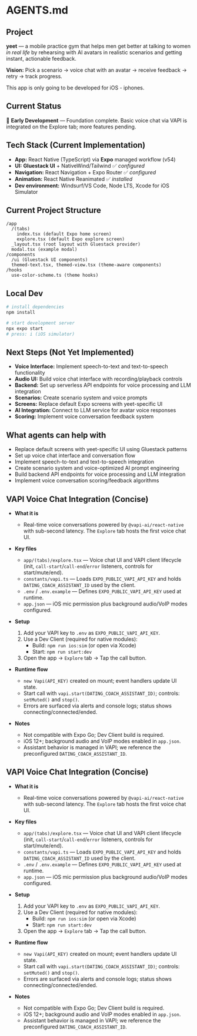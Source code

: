 # AGENTS.md

## Project

**yeet** — a mobile practice gym that helps men get better at talking to women *in real life* by rehearsing with AI avatars in realistic scenarios and getting instant, actionable feedback.

**Vision:** Pick a scenario → voice chat with an avatar → receive feedback → retry → track progress.

This app is only going to be developed for iOS - iphones.

## Current Status

🚧 **Early Development** — Foundation complete. Basic voice chat via VAPI is integrated on the Explore tab; more features pending.

## Tech Stack (Current Implementation)

* **App:** React Native (TypeScript) via **Expo** managed workflow (v54)
* **UI:** **Gluestack UI** + NativeWind/Tailwind ✅ *configured*
* **Navigation:** React Navigation + Expo Router ✅ *configured*
* **Animation:** React Native Reanimated ✅ *installed*
* **Dev environment:** Windsurf/VS Code, Node LTS, Xcode for iOS Simulator

## Current Project Structure

```
/app
  /(tabs)
    index.tsx (default Expo home screen)
    explore.tsx (default Expo explore screen)
  _layout.tsx (root layout with Gluestack provider)
  modal.tsx (example modal)
/components
  /ui (Gluestack UI components)
  themed-text.tsx, themed-view.tsx (theme-aware components)
/hooks
  use-color-scheme.ts (theme hooks)
```

## Local Dev

```bash
# install dependencies
npm install

# start development server
npx expo start
# press: i (iOS simulator)
```

## Next Steps (Not Yet Implemented)

* **Voice Interface:** Implement speech-to-text and text-to-speech functionality
* **Audio UI:** Build voice chat interface with recording/playback controls
* **Backend:** Set up serverless API endpoints for voice processing and LLM integration
* **Scenarios:** Create scenario system and voice prompts
* **Screens:** Replace default Expo screens with yeet-specific UI
* **AI Integration:** Connect to LLM service for avatar voice responses
* **Scoring:** Implement voice conversation feedback system

## What agents can help with

* Replace default screens with yeet-specific UI using Gluestack patterns
* Set up voice chat interface and conversation flow
* Implement speech-to-text and text-to-speech integration
* Create scenario system and voice-optimized AI prompt engineering
* Build backend API endpoints for voice processing and LLM integration
* Implement voice conversation scoring/feedback algorithms

## VAPI Voice Chat Integration (Concise)

- **What it is**
  - Real-time voice conversations powered by `@vapi-ai/react-native` with sub-second latency. The `Explore` tab hosts the first voice chat UI.

- **Key files**
  - `app/(tabs)/explore.tsx` — Voice chat UI and VAPI client lifecycle (init, `call-start`/`call-end`/`error` listeners, controls for start/mute/end).
  - `constants/vapi.ts` — Loads `EXPO_PUBLIC_VAPI_API_KEY` and holds `DATING_COACH_ASSISTANT_ID` used by the client.
  - `.env` / `.env.example` — Defines `EXPO_PUBLIC_VAPI_API_KEY` used at runtime.
  - `app.json` — iOS mic permission plus background audio/VoIP modes configured.

- **Setup**
  1) Add your VAPI key to `.env` as `EXPO_PUBLIC_VAPI_API_KEY`.
  2) Use a Dev Client (required for native modules):
     - Build: `npm run ios:sim` (or open via Xcode)
     - Start: `npm run start:dev`
  3) Open the app → `Explore` tab → Tap the call button.

- **Runtime flow**
  - `new Vapi(API_KEY)` created on mount; event handlers update UI state.
  - Start call with `vapi.start(DATING_COACH_ASSISTANT_ID)`; controls: `setMuted()` and `stop()`.
  - Errors are surfaced via alerts and console logs; status shows connecting/connected/ended.

- **Notes**
  - Not compatible with Expo Go; Dev Client build is required.
  - iOS 12+; background audio and VoIP modes enabled in `app.json`.
  - Assistant behavior is managed in VAPI; we reference the preconfigured `DATING_COACH_ASSISTANT_ID`.

## VAPI Voice Chat Integration (Concise)

- **What it is**
  - Real-time voice conversations powered by `@vapi-ai/react-native` with sub-second latency. The `Explore` tab hosts the first voice chat UI.

- **Key files**
  - `app/(tabs)/explore.tsx` — Voice chat UI and VAPI client lifecycle (init, `call-start`/`call-end`/`error` listeners, controls for start/mute/end).
  - `constants/vapi.ts` — Loads `EXPO_PUBLIC_VAPI_API_KEY` and holds `DATING_COACH_ASSISTANT_ID` used by the client.
  - `.env` / `.env.example` — Defines `EXPO_PUBLIC_VAPI_API_KEY` used at runtime.
  - `app.json` — iOS mic permission plus background audio/VoIP modes configured.

- **Setup**
  1) Add your VAPI key to `.env` as `EXPO_PUBLIC_VAPI_API_KEY`.
  2) Use a Dev Client (required for native modules):
     - Build: `npm run ios:sim` (or open via Xcode)
     - Start: `npm run start:dev`
  3) Open the app → `Explore` tab → Tap the call button.

- **Runtime flow**
  - `new Vapi(API_KEY)` created on mount; event handlers update UI state.
  - Start call with `vapi.start(DATING_COACH_ASSISTANT_ID)`; controls: `setMuted()` and `stop()`.
  - Errors are surfaced via alerts and console logs; status shows connecting/connected/ended.

- **Notes**
  - Not compatible with Expo Go; Dev Client build is required.
  - iOS 12+; background audio and VoIP modes enabled in `app.json`.
  - Assistant behavior is managed in VAPI; we reference the preconfigured `DATING_COACH_ASSISTANT_ID`.
